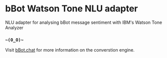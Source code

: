 # bBot Watson Tone NLU adapter
NLU adapter for analysing bBot message sentiment with IBM's Watson Tone Analyzer

### `~(O_O)~`

Visit [bBot.chat](http://bbot.chat/) for more information on the converstion engine.

